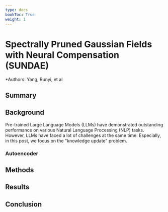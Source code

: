 ```yaml
---
type: docs
bookToc: True
weight: 1
---
```


# Spectrally Pruned Gaussian Fields with Neural Compensation (SUNDAE)
*Authors: Yang, Runyi, et al

## Summary

## Background
Pre-trained Large Language Models (LLMs) have demonstrated outstanding performance on various Natural Language Processing (NLP) tasks.
However, LLMs have faced a lot of challenges at the same time. Especially, in this post, we focus on the "knowledge update" problem.

### 

### Autoencoder

## Methods



## Results

## Conclusion
